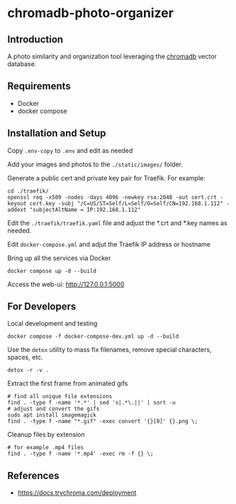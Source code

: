 # chromadb-photo-organizer

## Introduction

A photo similarity and organization tool leveraging the [chromadb](https://trychroma.com) vector database.

## Requirements

* Docker
* docker compose

## Installation and Setup

Copy `.env-copy` to `.env` and edit as needed

Add your images and photos to the `./static/images/` folder.

Generate a public cert and private key pair for Traefik.  For example:

```shell
cd ./traefik/
openssl req -x509 -nodes -days 4096 -newkey rsa:2048 -out cert.crt -keyout cert.key -subj "/C=US/ST=Self/L=Self/O=Self/CN=192.168.1.112" -addext "subjectAltName = IP:192.168.1.112"
```

Edit the `./traefik/traefik.yaml` file and adjust the *.crt and *.key names as needed.

Edit `docker-compose.yml` and adjut the Traefik IP address or hostname

Bring up all the services via Docker

```shell
docker compose up -d --build
```

Access the web-ui: http://127.0.0.1:5000

## For Developers

Local development and testing

```shell
docker compose -f docker-compose-dev.yml up -d --build
```

Use the `detox` utility to mass fix filenames, remove special characters, spaces, etc.

```shell
detox -r -v .
```

Extract the first frame from animated gifs

```shell
# find all unique file extensions
find . -type f -name '*.*' | sed 's|.*\.||' | sort -u
# adjust and convert the gifs
sudo apt install imagemagick
find . -type f -name "*.gif" -exec convert '{}[0]' {}.png \;
```

Cleanup files by extension

```shell
# for example .mp4 files
find . -type f -name '*.mp4' -exec rm -f {} \;
```

## References

* https://docs.trychroma.com/deployment
